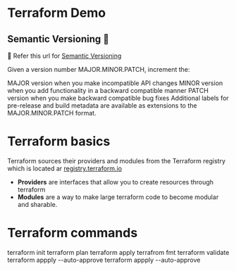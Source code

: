 # Terraform Demo

## Semantic Versioning :mage: 
:mage:
Refer this url for [Semantic Versioning](https://semver.org/)

Given a version number MAJOR.MINOR.PATCH, increment the:

MAJOR version when you make incompatible API changes
MINOR version when you add functionality in a backward compatible manner
PATCH version when you make backward compatible bug fixes
Additional labels for pre-release and build metadata are available as extensions to the MAJOR.MINOR.PATCH format.


# Terraform basics
Terraform sources their providers and modules from the Terraform registry which is located ar [registry.terraform.io](https://registry.terraform.io)

- **Providers** are interfaces that allow you to create resources through terraform
- **Modules** are a way to make large terraform code to become modular and sharable.

# Terraform commands 

terraform init
terraform plan
terraform apply
terrafrom fmt
terraform validate
terraform appply --auto-approve
terraform appply --auto-approve
